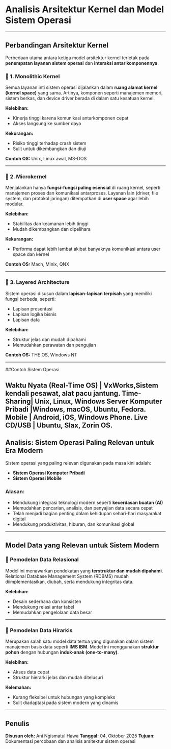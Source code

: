 #  Analisis Arsitektur Kernel dan Model Sistem Operasi
---

## Perbandingan Arsitektur Kernel

Perbedaan utama antara ketiga model arsitektur kernel terletak pada **penempatan layanan sistem operasi** dan **interaksi antar komponennya**.

### 🔸 1. Monolithic Kernel
Semua layanan inti sistem operasi dijalankan dalam **ruang alamat kernel (kernel space)** yang sama.
Artinya, komponen seperti manajemen memori, sistem berkas, dan device driver berada di dalam satu kesatuan kernel.

**Kelebihan:**
- Kinerja tinggi karena komunikasi antarkomponen cepat
- Akses langsung ke sumber daya

**Kekurangan:**
- Risiko tinggi terhadap crash sistem
- Sulit untuk dikembangkan dan diuji

**Contoh OS:** Unix, Linux awal, MS-DOS

---

### 🔸 2. Microkernel
Menjalankan hanya **fungsi-fungsi paling esensial** di ruang kernel, seperti manajemen proses dan komunikasi antarproses.
Layanan lain (driver, file system, dan protokol jaringan) ditempatkan di **user space** agar lebih modular.

**Kelebihan:**
- Stabilitas dan keamanan lebih tinggi
- Mudah dikembangkan dan dipelihara

**Kekurangan:**
- Performa dapat lebih lambat akibat banyaknya komunikasi antara user space dan kernel

**Contoh OS:** Mach, Minix, QNX

---

### 🔸 3. Layered Architecture
Sistem operasi disusun dalam **lapisan-lapisan terpisah** yang memiliki fungsi berbeda, seperti:
- Lapisan presentasi
- Lapisan logika bisnis
- Lapisan data


**Kelebihan:**
- Struktur jelas dan mudah dipahami
- Memudahkan perawatan dan pengujian

**Contoh OS:** THE OS, Windows NT

---

##Contoh Sistem Operasi

 **Waktu Nyata (Real-Time OS)** | VxWorks,Sistem kendali pesawat, alat pacu jantung.
**Time-Sharing**| Unix, Linux, Windows Server
 **Komputer Pribadi**  |Windows, macOS, Ubuntu, Fedora.
**Mobile** | Android, iOS, Windows Phone.
**Live CD/USB**  | Ubuntu, Slax, Zorin OS.
---

##  Analisis: Sistem Operasi Paling Relevan untuk Era Modern

Sistem operasi yang paling relevan digunakan pada masa kini adalah:

- **Sistem Operasi Komputer Pribadi**
- **Sistem Operasi Mobile**

### Alasan:
- Mendukung integrasi teknologi modern seperti **kecerdasan buatan (AI)**
- Memudahkan pencarian, analisis, dan penyajian data secara cepat
- Telah menjadi bagian penting dalam kehidupan sehari-hari masyarakat digital
- Mendukung produktivitas, hiburan, dan komunikasi global

---

##  Model Data yang Relevan untuk Sistem Modern

### 🔹 Pemodelan Data Relasional
Model ini menawarkan pendekatan yang **terstruktur dan mudah dipahami**.
Relational Database Management System (RDBMS) mudah diimplementasikan, diubah, serta mendukung integritas data.

**Kelebihan:**
- Desain sederhana dan konsisten
- Mendukung relasi antar tabel
- Memudahkan pengelolaan data besar

---

### 🔹 Pemodelan Data Hirarkis
Merupakan salah satu model data tertua yang digunakan dalam sistem manajemen basis data seperti **IMS IBM**.
Model ini menggunakan **struktur pohon** dengan hubungan **induk-anak (one-to-many)**.

**Kelebihan:**
- Akses data cepat
- Struktur hierarki jelas dan mudah ditelusuri

**Kelemahan:**
- Kurang fleksibel untuk hubungan yang kompleks
- Sulit diadaptasi pada sistem modern yang dinamis

---

##  Penulis

**Disusun oleh:** Ani Ngismatul Hawa
**Tanggal:** 04, Oktober 2025
**Tujuan:** Dokumentasi percobaan dan analisis arsitektur sistem operasi